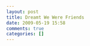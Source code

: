 ```yaml
---
layout: post
title: Dreamt We Were Friends
date: 2009-05-19 15:58
comments: true
categories: []
---
```


